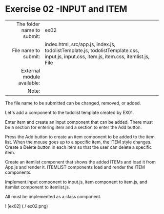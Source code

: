 # Exercise 02 -INPUT and ITEM

| | |
| -------------------: | --------------- |
| The folder name to submit: | ex02 |
| File name to submit: | index.html, src/app.js, index.js, todolistTemplate.js, todolistTemplate.css, input.js, input.css, item.js, item.css, itemlist.js, File |
| External module available: | |
| Note: | |

The file name to be submitted can be changed, removed, or added.

Let's add a component to the todolist template created by EX01.

Enter item and create an input component that can be added.
There must be a section for entering item and a section to enter the Add button.

Press the Add button to create an item component to be added to the item list.
When the mouse goes up to a specific item, the ITEM style changes.
Create a Delete button in each item so that the user can delete a specific item.

Create an itemlist component that shows the added ITEMs and load it from App.js and render it.
ITEMLIST components load and render the ITEM components.

Implement input component to input.js, item component to item.js, and itemlist component to itemlist.js.

All must be implemented as a class component.

! [ex02] (./ ex02.png)